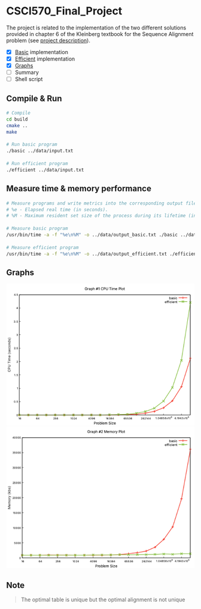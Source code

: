 # CSCI570_Final_Project
The project is related to the implementation of the two different solutions provided in chapter 6 of the Kleinberg textbook for the Sequence Alignment problem (see [project description](CSCI570_Fall2021_FinalProject.pdf)).
- [x] [Basic](src/basic.cpp) implementation
- [x] [Efficient](src/efficient.cpp) implementation
- [x] [Graphs](graphs)
- [ ] Summary
- [ ] Shell script

## Compile & Run
```bash
# Compile
cd build  
cmake ..  
make  

# Run basic program
./basic ../data/input.txt

# Run efficient program
./efficient ../data/input.txt
```
## Measure time & memory performance
```bash
# Measure programs and write metrics into the corresponding output files
# %e - Elapsed real time (in seconds).
# %M - Maximum resident set size of the process during its lifetime (in Kbytes).

# Measure basic program
/usr/bin/time -a -f "%e\n%M" -o ../data/output_basic.txt ./basic ../data/input.txt

# Measure efficient program
/usr/bin/time -a -f "%e\n%M" -o ../data/output_efficient.txt ./efficient ../data/input.txt
```
## Graphs
![CPU time plot](graphs/CPUPlot.png)
![Memory usage plot](graphs/MemoryPlot.png)

## Note  
> The optimal table is unique but the optimal alignment is not unique

